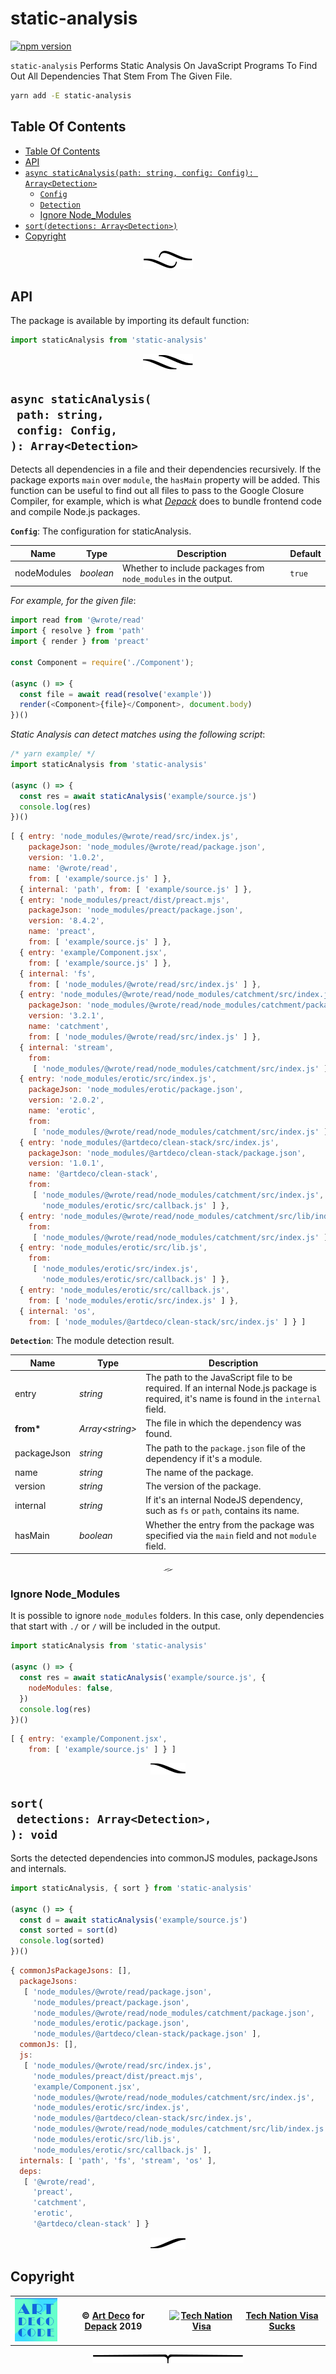 # static-analysis

[![npm version](https://badge.fury.io/js/static-analysis.svg)](https://npmjs.org/package/static-analysis)

`static-analysis` Performs Static Analysis On JavaScript Programs To Find Out All Dependencies That Stem From The Given File.

```sh
yarn add -E static-analysis
```

## Table Of Contents

- [Table Of Contents](#table-of-contents)
- [API](#api)
- [`async staticAnalysis(path: string, config: Config): Array<Detection>`](#async-staticanalysispath-stringconfig-config-arraydetection)
  * [`Config`](#type-config)
  * [`Detection`](#type-detection)
  * [Ignore Node_Modules](#ignore-node_modules)
- [`sort(detections: Array<Detection>)`](#sortdetections-arraydetection-void)
- [Copyright](#copyright)

<p align="center"><a href="#table-of-contents"><img src=".documentary/section-breaks/0.svg?sanitize=true"></a></p>

## API

The package is available by importing its default function:

```js
import staticAnalysis from 'static-analysis'
```

<p align="center"><a href="#table-of-contents"><img src=".documentary/section-breaks/1.svg?sanitize=true"></a></p>

## `async staticAnalysis(`<br/>&nbsp;&nbsp;`path: string,`<br/>&nbsp;&nbsp;`config: Config,`<br/>`): Array<Detection>`

Detects all dependencies in a file and their dependencies recursively. If the package exports `main` over `module`, the `hasMain` property will be added. This function can be useful to find out all files to pass to the Google Closure Compiler, for example, which is what [_Depack_](https://github.com/dpck/depack) does to bundle frontend code and compile Node.js packages.

__<a name="type-config">`Config`</a>__: The configuration for staticAnalysis.

|    Name     |   Type    |                          Description                           | Default |
| ----------- | --------- | -------------------------------------------------------------- | ------- |
| nodeModules | _boolean_ | Whether to include packages from `node_modules` in the output. | `true`  |

_For example, for the given file_:
```js
import read from '@wrote/read'
import { resolve } from 'path'
import { render } from 'preact'

const Component = require('./Component');

(async () => {
  const file = await read(resolve('example'))
  render(<Component>{file}</Component>, document.body)
})()
```

_Static Analysis can detect matches using the following script_:
```js
/* yarn example/ */
import staticAnalysis from 'static-analysis'

(async () => {
  const res = await staticAnalysis('example/source.js')
  console.log(res)
})()
```
```js
[ { entry: 'node_modules/@wrote/read/src/index.js',
    packageJson: 'node_modules/@wrote/read/package.json',
    version: '1.0.2',
    name: '@wrote/read',
    from: [ 'example/source.js' ] },
  { internal: 'path', from: [ 'example/source.js' ] },
  { entry: 'node_modules/preact/dist/preact.mjs',
    packageJson: 'node_modules/preact/package.json',
    version: '8.4.2',
    name: 'preact',
    from: [ 'example/source.js' ] },
  { entry: 'example/Component.jsx',
    from: [ 'example/source.js' ] },
  { internal: 'fs',
    from: [ 'node_modules/@wrote/read/src/index.js' ] },
  { entry: 'node_modules/@wrote/read/node_modules/catchment/src/index.js',
    packageJson: 'node_modules/@wrote/read/node_modules/catchment/package.json',
    version: '3.2.1',
    name: 'catchment',
    from: [ 'node_modules/@wrote/read/src/index.js' ] },
  { internal: 'stream',
    from: 
     [ 'node_modules/@wrote/read/node_modules/catchment/src/index.js' ] },
  { entry: 'node_modules/erotic/src/index.js',
    packageJson: 'node_modules/erotic/package.json',
    version: '2.0.2',
    name: 'erotic',
    from: 
     [ 'node_modules/@wrote/read/node_modules/catchment/src/index.js' ] },
  { entry: 'node_modules/@artdeco/clean-stack/src/index.js',
    packageJson: 'node_modules/@artdeco/clean-stack/package.json',
    version: '1.0.1',
    name: '@artdeco/clean-stack',
    from: 
     [ 'node_modules/@wrote/read/node_modules/catchment/src/index.js',
       'node_modules/erotic/src/callback.js' ] },
  { entry: 'node_modules/@wrote/read/node_modules/catchment/src/lib/index.js',
    from: 
     [ 'node_modules/@wrote/read/node_modules/catchment/src/index.js' ] },
  { entry: 'node_modules/erotic/src/lib.js',
    from: 
     [ 'node_modules/erotic/src/index.js',
       'node_modules/erotic/src/callback.js' ] },
  { entry: 'node_modules/erotic/src/callback.js',
    from: [ 'node_modules/erotic/src/index.js' ] },
  { internal: 'os',
    from: [ 'node_modules/@artdeco/clean-stack/src/index.js' ] } ]
```

__<a name="type-detection">`Detection`</a>__: The module detection result.

|    Name     |         Type          |                                                               Description                                                               |
| ----------- | --------------------- | --------------------------------------------------------------------------------------------------------------------------------------- |
| entry       | _string_              | The path to the JavaScript file to be required. If an internal Node.js package is required, it's name is found in the `internal` field. |
| __from*__   | _Array&lt;string&gt;_ | The file in which the dependency was found.                                                                                             |
| packageJson | _string_              | The path to the `package.json` file of the dependency if it's a module.                                                                 |
| name        | _string_              | The name of the package.                                                                                                                |
| version     | _string_              | The version of the package.                                                                                                             |
| internal    | _string_              | If it's an internal NodeJS dependency, such as `fs` or `path`, contains its name.                                                       |
| hasMain     | _boolean_             | Whether the entry from the package was specified via the `main` field and not `module` field.                                           |

<p align="center"><a href="#table-of-contents"><img src=".documentary/section-breaks/2.svg?sanitize=true" width="15"></a></p>

### Ignore Node_Modules

It is possible to ignore `node_modules` folders. In this case, only dependencies that start with `./` or `/` will be included in the output.

```js
import staticAnalysis from 'static-analysis'

(async () => {
  const res = await staticAnalysis('example/source.js', {
    nodeModules: false,
  })
  console.log(res)
})()
```
```js
[ { entry: 'example/Component.jsx',
    from: [ 'example/source.js' ] } ]
```

<p align="center"><a href="#table-of-contents"><img src=".documentary/section-breaks/3.svg?sanitize=true"></a></p>

## `sort(`<br/>&nbsp;&nbsp;`detections: Array<Detection>,`<br/>`): void`

Sorts the detected dependencies into commonJS modules, packageJsons and internals.

```js
import staticAnalysis, { sort } from 'static-analysis'

(async () => {
  const d = await staticAnalysis('example/source.js')
  const sorted = sort(d)
  console.log(sorted)
})()
```
```js
{ commonJsPackageJsons: [],
  packageJsons: 
   [ 'node_modules/@wrote/read/package.json',
     'node_modules/preact/package.json',
     'node_modules/@wrote/read/node_modules/catchment/package.json',
     'node_modules/erotic/package.json',
     'node_modules/@artdeco/clean-stack/package.json' ],
  commonJs: [],
  js: 
   [ 'node_modules/@wrote/read/src/index.js',
     'node_modules/preact/dist/preact.mjs',
     'example/Component.jsx',
     'node_modules/@wrote/read/node_modules/catchment/src/index.js',
     'node_modules/erotic/src/index.js',
     'node_modules/@artdeco/clean-stack/src/index.js',
     'node_modules/@wrote/read/node_modules/catchment/src/lib/index.js',
     'node_modules/erotic/src/lib.js',
     'node_modules/erotic/src/callback.js' ],
  internals: [ 'path', 'fs', 'stream', 'os' ],
  deps: 
   [ '@wrote/read',
     'preact',
     'catchment',
     'erotic',
     '@artdeco/clean-stack' ] }
```

<p align="center"><a href="#table-of-contents"><img src=".documentary/section-breaks/4.svg?sanitize=true"></a></p>

## Copyright

<table>
  <tr>
    <th>
      <a href="https://artd.eco">
        <img src="https://raw.githubusercontent.com/wrote/wrote/master/images/artdeco.png" alt="Art Deco" />
      </a>
    </th>
    <th>
      © <a href="https://artd.eco">Art Deco</a> for <a href="https://artd.eco/depack">Depack</a>
      2019
    </th>
    <th>
      <a href="https://www.technation.sucks" title="Tech Nation Visa">
        <img src="https://raw.githubusercontent.com/artdecoweb/www.technation.sucks/master/anim.gif" alt="Tech Nation Visa" />
      </a>
    </th>
    <th>
      <a href="https://www.technation.sucks">Tech Nation Visa Sucks</a>
    </th>
  </tr>
</table>

<p align="center"><a href="#table-of-contents"><img src=".documentary/section-breaks/-1.svg?sanitize=true"></a></p>